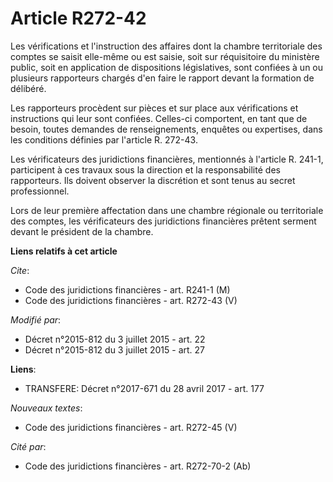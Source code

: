 # Article R272-42

Les vérifications et l'instruction des affaires dont la chambre territoriale des comptes se saisit elle-même ou est saisie,
soit sur réquisitoire du ministère public, soit en application de dispositions législatives, sont confiées à un ou plusieurs
rapporteurs chargés d'en faire le rapport devant la formation de délibéré. 

Les rapporteurs procèdent sur pièces et sur place aux vérifications et instructions qui leur sont confiées. Celles-ci
comportent, en tant que de besoin, toutes demandes de renseignements, enquêtes ou expertises, dans les conditions définies
par l'article R. 272-43. 

Les vérificateurs des juridictions financières, mentionnés à l'article R. 241-1, participent à ces travaux sous la direction
et la responsabilité des rapporteurs. Ils doivent observer la discrétion et sont tenus au secret professionnel.

Lors de leur première affectation dans une chambre régionale ou territoriale des comptes, les vérificateurs des juridictions
financières prêtent serment devant le président de la chambre.

**Liens relatifs à cet article**

_Cite_:

  - Code des juridictions financières - art. R241-1 (M)
  - Code des juridictions financières - art. R272-43 (V)

_Modifié par_:

  - Décret n°2015-812 du 3 juillet 2015 - art. 22
  - Décret n°2015-812 du 3 juillet 2015 - art. 27

**Liens**:

  - TRANSFERE: Décret n°2017-671 du 28 avril 2017 - art. 177

_Nouveaux textes_:

  - Code des juridictions financières - art. R272-45 (V)

_Cité par_:

  - Code des juridictions financières - art. R272-70-2 (Ab)
